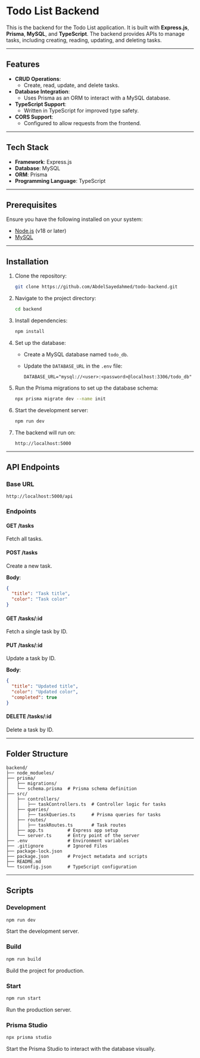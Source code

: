 # Todo List Backend

This is the backend for the Todo List application. It is built with **Express.js**, **Prisma**, **MySQL**, and **TypeScript**. The backend provides APIs to manage tasks, including creating, reading, updating, and deleting tasks.

---

## Features

- **CRUD Operations**:
  - Create, read, update, and delete tasks.
- **Database Integration**:
  - Uses Prisma as an ORM to interact with a MySQL database.
- **TypeScript Support**:
  - Written in TypeScript for improved type safety.
- **CORS Support**:
  - Configured to allow requests from the frontend.

---

## Tech Stack

- **Framework**: Express.js
- **Database**: MySQL
- **ORM**: Prisma
- **Programming Language**: TypeScript

---

## Prerequisites

Ensure you have the following installed on your system:

- [Node.js](https://nodejs.org/) (v18 or later)
- [MySQL](https://www.mysql.com/)

---

## Installation

1. Clone the repository:

   ```bash
   git clone https://github.com/AbdelSayedahmed/todo-backend.git
   ```

2. Navigate to the project directory:

   ```bash
   cd backend
   ```

3. Install dependencies:

   ```bash
   npm install
   ```

4. Set up the database:

   - Create a MySQL database named `todo_db`.
   - Update the `DATABASE_URL` in the `.env` file:

     ```env
     DATABASE_URL="mysql://<user>:<password>@localhost:3306/todo_db"
     ```

5. Run the Prisma migrations to set up the database schema:

   ```bash
   npx prisma migrate dev --name init
   ```

6. Start the development server:

   ```bash
   npm run dev
   ```

7. The backend will run on:

   ```
   http://localhost:5000
   ```

---

## API Endpoints

### Base URL

```
http://localhost:5000/api
```

### Endpoints

#### GET /tasks

Fetch all tasks.

#### POST /tasks

Create a new task.

**Body**:

```json
{
  "title": "Task title",
  "color": "Task color"
}
```

#### GET /tasks/:id

Fetch a single task by ID.

#### PUT /tasks/:id

Update a task by ID.

**Body**:

```json
{
  "title": "Updated title",
  "color": "Updated color",
  "completed": true
}
```

#### DELETE /tasks/:id

Delete a task by ID.

---

## Folder Structure

```
backend/
├── node_modueles/
├── prisma/
│   ├── migrations/
│   └── schema.prisma  # Prisma schema definition
├── src/
│   ├── controllers/
│   │   ├── taskControllers.ts  # Controller logic for tasks
│   ├── queries/
│   │   ├── taskQueries.ts      # Prisma queries for tasks
│   ├── routes/
│   │   ├── taskRoutes.ts       # Task routes
│   ├── app.ts         # Express app setup
│   └── server.ts      # Entry point of the server
├── .env               # Environment variables
├── .gitignore         # Ignored Files
├── package-lock.json
├── package.json       # Project metadata and scripts
├── README.md
└── tsconfig.json      # TypeScript configuration
```

---

## Scripts

### Development

```bash
npm run dev
```

Start the development server.

### Build

```bash
npm run build
```

Build the project for production.

### Start

```bash
npm run start
```

Run the production server.

### Prisma Studio

```bash
npx prisma studio
```

Start the Prisma Studio to interact with the database visually.
